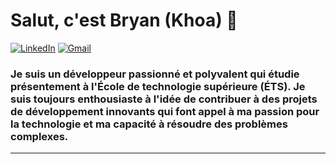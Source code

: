 <h1 align="left"> Salut, c'est Bryan (Khoa) 👋 </h1>

<p align="left">
   
   <a href="www.linkedin.com/in/bryan-do-"><img alt="LinkedIn" src="https://img.shields.io/badge/LinkedIn-0077B5?style=for-the-badge&logo=linkedin&logoColor=white"></a>
   <a href="mailto:do.bryan.cs@gmail.com"><img alt="Gmail" src="https://img.shields.io/badge/Gmail-D14836?style=for-the-badge&logo=gmail&logoColor=white"></a>
</p>

<h3 align="left"> Je suis un développeur passionné et polyvalent qui étudie présentement à l'École de technologie supérieure (ÉTS). Je suis toujours enthousiaste à l'idée de contribuer à des projets de développement innovants qui font appel à ma passion pour la technologie et ma capacité à résoudre des problèmes complexes. </h3>

---
